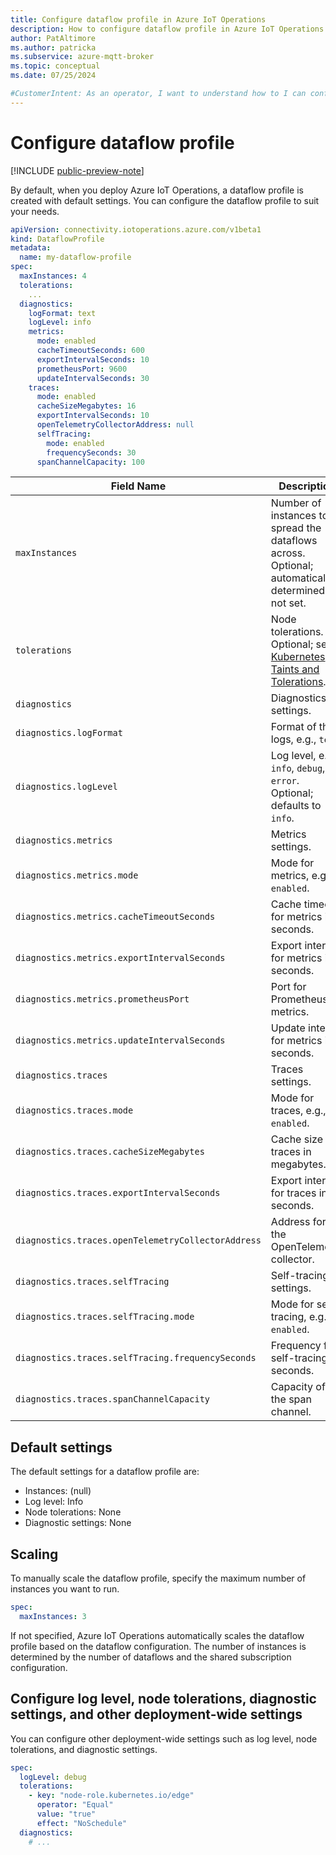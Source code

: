 ```yaml
---
title: Configure dataflow profile in Azure IoT Operations
description: How to configure dataflow profile in Azure IoT Operations to change dataflow behavior.
author: PatAltimore
ms.author: patricka
ms.subservice: azure-mqtt-broker
ms.topic: conceptual
ms.date: 07/25/2024

#CustomerIntent: As an operator, I want to understand how to I can configure a dataflow profile to control dataflow behavior.
---
```


# Configure dataflow profile

[!INCLUDE [public-preview-note](../includes/public-preview-note.md)]

By default, when you deploy Azure IoT Operations, a dataflow profile is created with default settings. You can configure the dataflow profile to suit your needs.

```yaml
apiVersion: connectivity.iotoperations.azure.com/v1beta1
kind: DataflowProfile
metadata:
  name: my-dataflow-profile
spec:
  maxInstances: 4
  tolerations:
    ...
  diagnostics:
    logFormat: text
    logLevel: info
    metrics:
      mode: enabled
      cacheTimeoutSeconds: 600
      exportIntervalSeconds: 10
      prometheusPort: 9600
      updateIntervalSeconds: 30
    traces:
      mode: enabled
      cacheSizeMegabytes: 16
      exportIntervalSeconds: 10
      openTelemetryCollectorAddress: null
      selfTracing:
        mode: enabled
        frequencySeconds: 30
      spanChannelCapacity: 100
```

| Field Name                                      | Description                                                                 |
|-------------------------------------------------|-----------------------------------------------------------------------------|
| `maxInstances`                                  | Number of instances to spread the dataflows across. Optional; automatically determined if not set. |
| `tolerations`                                   | Node tolerations. Optional; see [Kubernetes Taints and Tolerations](https://kubernetes.io/docs/concepts/scheduling-eviction/taint-and-toleration/). |
| `diagnostics`                                   | Diagnostics settings.                                                       |
| `diagnostics.logFormat`                         | Format of the logs, e.g., `text`.                                           |
| `diagnostics.logLevel`                          | Log level, e.g., `info`, `debug`, `error`. Optional; defaults to `info`.    |
| `diagnostics.metrics`                           | Metrics settings.                                                           |
| `diagnostics.metrics.mode`                      | Mode for metrics, e.g., `enabled`.                                          |
| `diagnostics.metrics.cacheTimeoutSeconds`       | Cache timeout for metrics in seconds.                                       |
| `diagnostics.metrics.exportIntervalSeconds`     | Export interval for metrics in seconds.                                     |
| `diagnostics.metrics.prometheusPort`            | Port for Prometheus metrics.                                                |
| `diagnostics.metrics.updateIntervalSeconds`     | Update interval for metrics in seconds.                                     |
| `diagnostics.traces`                            | Traces settings.                                                            |
| `diagnostics.traces.mode`                       | Mode for traces, e.g., `enabled`.                                           |
| `diagnostics.traces.cacheSizeMegabytes`         | Cache size for traces in megabytes.                                         |
| `diagnostics.traces.exportIntervalSeconds`      | Export interval for traces in seconds.                                      |
| `diagnostics.traces.openTelemetryCollectorAddress` | Address for the OpenTelemetry collector.                                   |
| `diagnostics.traces.selfTracing`                | Self-tracing settings.                                                      |
| `diagnostics.traces.selfTracing.mode`           | Mode for self-tracing, e.g., `enabled`.                                     |
| `diagnostics.traces.selfTracing.frequencySeconds`| Frequency for self-tracing in seconds.                                      |
| `diagnostics.traces.spanChannelCapacity`        | Capacity of the span channel.                                               |

## Default settings

The default settings for a dataflow profile are:

* Instances: (null)
* Log level: Info
* Node tolerations: None
* Diagnostic settings: None

## Scaling

To manually scale the dataflow profile, specify the maximum number of instances you want to run.

```yaml
spec:
  maxInstances: 3
```

If not specified, Azure IoT Operations automatically scales the dataflow profile based on the dataflow configuration. The number of instances is determined by the number of dataflows and the shared subscription configuration.

## Configure log level, node tolerations, diagnostic settings, and other deployment-wide settings

You can configure other deployment-wide settings such as log level, node tolerations, and diagnostic settings.

```yaml
spec:
  logLevel: debug
  tolerations:
    - key: "node-role.kubernetes.io/edge"
      operator: "Equal"
      value: "true"
      effect: "NoSchedule"
  diagnostics:
    # ...
```
